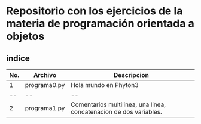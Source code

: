 # Repositorio con los ejercicios de la materia de programación orientada a objetos
## indice

|No.|Archivo|Descripcion|
|--|--|--|
|1|programa0.py|Hola mundo en Phyton3|
|--|--|--|
|2|programa1.py|Comentarios multilinea, una linea, concatenacion de dos variables.|
